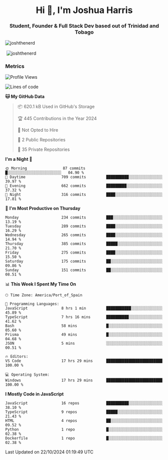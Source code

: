 <h1 align="center">Hi 👋, I'm Joshua Harris</h1>
<h3 align="center">Student, Founder & Full Stack Dev based out of Trinidad and Tobago</h3>

<p align="left"> <img src="https://komarev.com/ghpvc/?username=JoshTheDeveloperr" alt="joshthenerd" /> </p>

<p>&nbsp;<img align="center" src="https://github-readme-stats.vercel.app/api?username=JoshTheDeveloperr&show_icons=true&count_private=true" alt="joshthenerd" /></p>

### Metrics

<!--START_SECTION:waka-->
![Profile Views](http://img.shields.io/badge/Profile%20Views-0-blue)

![Lines of code](https://img.shields.io/badge/From%20Hello%20World%20I%27ve%20Written-3.6%20million%20lines%20of%20code-blue)

**🐱 My GitHub Data** 

> 📦 620.1 kB Used in GitHub's Storage 
 > 
> 🏆 445 Contributions in the Year 2024
 > 
> 🚫 Not Opted to Hire
 > 
> 📜 2 Public Repositories 
 > 
> 🔑 35 Private Repositories 
 > 
**I'm a Night 🦉** 

```text
🌞 Morning                87 commits          █░░░░░░░░░░░░░░░░░░░░░░░░   04.90 % 
🌆 Daytime                709 commits         ██████████░░░░░░░░░░░░░░░   39.97 % 
🌃 Evening                662 commits         █████████░░░░░░░░░░░░░░░░   37.32 % 
🌙 Night                  316 commits         ████░░░░░░░░░░░░░░░░░░░░░   17.81 % 
```
📅 **I'm Most Productive on Thursday** 

```text
Monday                   234 commits         ███░░░░░░░░░░░░░░░░░░░░░░   13.19 % 
Tuesday                  289 commits         ████░░░░░░░░░░░░░░░░░░░░░   16.29 % 
Wednesday                265 commits         ████░░░░░░░░░░░░░░░░░░░░░   14.94 % 
Thursday                 385 commits         █████░░░░░░░░░░░░░░░░░░░░   21.70 % 
Friday                   275 commits         ████░░░░░░░░░░░░░░░░░░░░░   15.50 % 
Saturday                 175 commits         ██░░░░░░░░░░░░░░░░░░░░░░░   09.86 % 
Sunday                   151 commits         ██░░░░░░░░░░░░░░░░░░░░░░░   08.51 % 
```


📊 **This Week I Spent My Time On** 

```text
🕑︎ Time Zone: America/Port_of_Spain

💬 Programming Languages: 
JavaScript               8 hrs 1 min         ███████████░░░░░░░░░░░░░░   45.89 % 
TypeScript               7 hrs 16 mins       ██████████░░░░░░░░░░░░░░░   41.62 % 
Bash                     58 mins             █░░░░░░░░░░░░░░░░░░░░░░░░   05.60 % 
Prisma                   49 mins             █░░░░░░░░░░░░░░░░░░░░░░░░   04.68 % 
JSON                     5 mins              ░░░░░░░░░░░░░░░░░░░░░░░░░   00.51 % 

🔥 Editors: 
VS Code                  17 hrs 29 mins      █████████████████████████   100.00 % 

💻 Operating System: 
Windows                  17 hrs 29 mins      █████████████████████████   100.00 % 
```

**I Mostly Code in JavaScript** 

```text
JavaScript               16 repos            ██████████░░░░░░░░░░░░░░░   38.10 % 
TypeScript               9 repos             █████░░░░░░░░░░░░░░░░░░░░   21.43 % 
HTML                     4 repos             ██░░░░░░░░░░░░░░░░░░░░░░░   09.52 % 
Python                   1 repo              █░░░░░░░░░░░░░░░░░░░░░░░░   02.38 % 
Dockerfile               1 repo              █░░░░░░░░░░░░░░░░░░░░░░░░   02.38 % 
```




 Last Updated on 22/10/2024 01:19:49 UTC
<!--END_SECTION:waka-->
